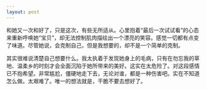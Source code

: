 ```yaml
---
layout: post
---
```


和她又一次和好了，只是这次，有些无所适从。心里抱着“最后一次试试看”的心态来重新呼唤她“宝贝”，却无法控制肌肉描绘出一个漂亮的笑容。感觉一切都有点变了味道。尽管她说，会克制自己，但是我想要的，却不是一个简单的克制。

其实很难说清楚自己想要什么。我太执着于发现她身上的毛病，只有在勿忘我的草地、温柔乡的时刻才会全面沉陷于她所带来的美好。这实在太危险了。对这段感情已不抱希望。非常尴尬，僵硬地走下去，无论对谁，都是一种伤害吧。实在不知道怎么做。太艰难了。唯一的想法就是，干脆不要去想好了。